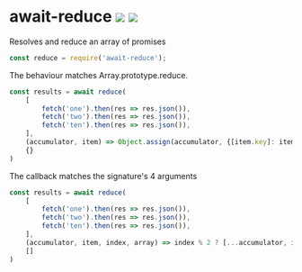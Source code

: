 # await-reduce [![](https://img.shields.io/npm/v/await-reduce.svg)](https://www.npmjs.com/package/await-reduce) [![](https://img.shields.io/badge/mono--000000.svg?logo=github&style=social)](https://github.com/omrilotan/mono)

Resolves and reduce an array of promises

```js
const reduce = require('await-reduce');
```

The behaviour matches Array.prototype.reduce.

```js
const results = await reduce(
    [
        fetch('one').then(res => res.json()),
        fetch('two').then(res => res.json()),
        fetch('ten').then(res => res.json()),
    ],
    (accumulator, item) => Object.assign(accumulator, {[item.key]: item.value}),
    {}
)
```

The callback matches the signature's 4 arguments
```js
const results = await reduce(
    [
        fetch('one').then(res => res.json()),
        fetch('two').then(res => res.json()),
        fetch('ten').then(res => res.json()),
    ],
    (accumulator, item, index, array) => index % 2 ? [...accumulator, item] : accumulator,
    []
)
```
